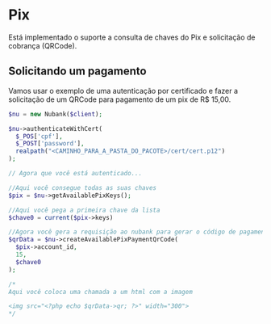 # Pix
Está implementado o suporte a consulta de chaves do Pix e solicitação de cobrança (QRCode).

## Solicitando um pagamento

Vamos usar o exemplo de uma autenticação por certificado e fazer a solicitação de um QRCode para pagamento de um pix de R$ 15,00.

```php
$nu = new Nubank($client);

$nu->authenticateWithCert(
  $_POS['cpf'],
  $_POST['password'],
  realpath("<CAMINHO_PARA_A_PASTA_DO_PACOTE>/cert/cert.p12")
);

// Agora que você está autenticado...

//Aqui você consegue todas as suas chaves
$pix = $nu->getAvailablePixKeys();

//Aqui você pega a primeira chave da lista
$chave0 = current($pix->keys)

//Agora você gera a requisição ao nubank para gerar o código de pagamento
$qrData = $nu->createAvailablePixPaymentQrCode(
  $pix->account_id,
  15,
  $chave0
);

/*
Aqui você coloca uma chamada a um html com a imagem

<img src="<?php echo $qrData->qr; ?>" width="300">
*/
```